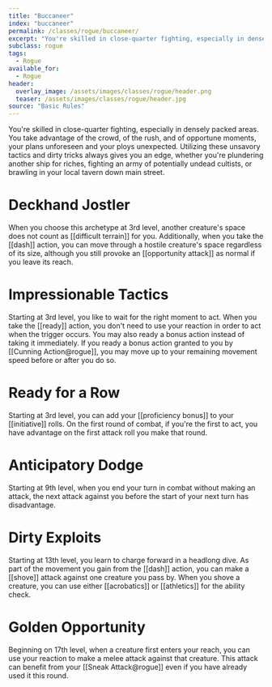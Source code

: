 ```yaml
---
title: "Buccaneer"
index: "buccaneer"
permalink: /classes/rogue/buccaneer/
excerpt: "You're skilled in close-quarter fighting, especially in densely packed areas. You take advantage of the crowd, of the rush, and of opportune moments, your plans unforeseen and your ploys unexpected."
subclass: rogue
tags:
  - Rogue
available_for:
  - Rogue
header:
  overlay_image: /assets/images/classes/rogue/header.png
  teaser: /assets/images/classes/rogue/header.jpg
source: "Basic Rules"
---
```


You're skilled in close-quarter fighting, especially in densely packed areas. You take advantage of the crowd, of the rush, and of opportune moments, your plans unforeseen and your ploys unexpected. Utilizing these unsavory tactics and dirty tricks always gives you an edge, whether you're plundering another ship for riches, fighting an army of potentially undead cultists, or brawling in your local tavern down main street.

# Deckhand Jostler
When you choose this archetype at 3rd level, another creature's space does not count as [[difficult terrain]] for you. Additionally, when you take the [[dash]] action, you can move through a hostile creature's space regardless of its size, although you still provoke an [[opportunity attack]] as normal if you leave its reach.

# Impressionable Tactics
Starting at 3rd level, you like to wait for the right moment to act. When you take the [[ready]] action, you don't need to use your reaction in order to act when the trigger occurs. You may also ready a bonus action instead of taking it immediately. If you ready a bonus action granted to you by [[Cunning Action@rogue]], you may move up to your remaining movement speed before or after you do so.

# Ready for a Row
Starting at 3rd level, you can add your [[proficiency bonus]] to your [[initiative]] rolls. On the first round of combat, if you're the first to act, you have advantage on the first attack roll you make that round.

# Anticipatory Dodge
Starting at 9th level, when you end your turn in combat without making an attack, the next attack against you before the start of your next turn has disadvantage.

# Dirty Exploits
Starting at 13th level, you learn to charge forward in a headlong dive. As part of the movement you gain from the [[dash]] action, you can make a [[shove]] attack against one creature you pass by. When you shove a creature, you can use either [[acrobatics]] or [[athletics]] for the ability check.

# Golden Opportunity
Beginning on 17th level, when a creature first enters your reach, you can use your reaction to make a melee attack against that creature. This attack can benefit from your [[Sneak Attack@rogue]] even if you have already used it this round.
